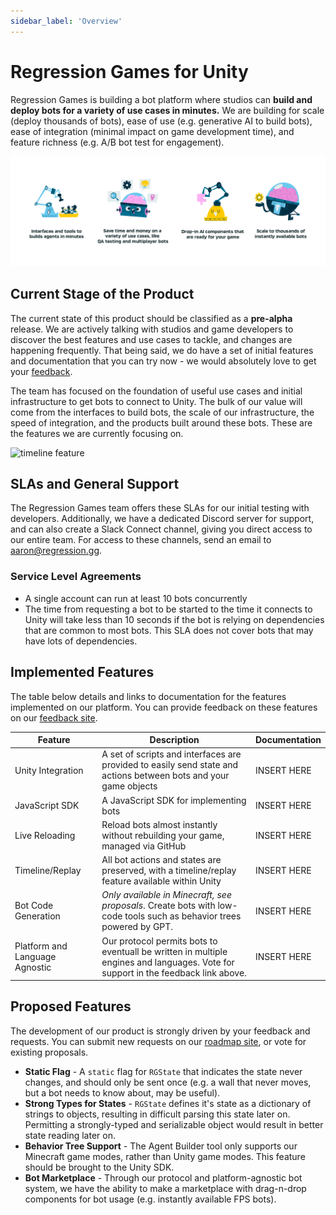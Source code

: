 ```yaml
---
sidebar_label: 'Overview'
---
```


# Regression Games for Unity

Regression Games is building a bot platform where studios can **build and deploy bots for a variety of use cases in minutes.** We are building for scale (deploy thousands of bots), ease of use (e.g. generative AI to build bots), ease of integration (minimal impact on game development time), and feature richness (e.g. A/B bot test for engagement).

![vision](vision.png)

## Current Stage of the Product

The current state of this product should be classified as a **pre-alpha** release. We are actively talking with studios and game developers to discover the best features and use cases to tackle, and changes are happening frequently. That being said, we do have
a set of initial features and documentation that you can try now - we would absolutely love to get your [feedback](https://regression-games.sleekplan.app/feedback).

The team has focused on the foundation of useful use cases and initial infrastructure to get bots to connect to Unity. The bulk
of our value will come from the interfaces to build bots, the scale of our infrastructure, the speed of integration, and the products
built around these bots. These are the features we are currently focusing on.

![timeline feature](timeline.png)

## SLAs and General Support

The Regression Games team offers these SLAs for our initial testing with developers. Additionally, we have a dedicated Discord
server for support, and can also create a Slack Connect channel, giving you direct access to our entire team. For access to
these channels, send an email to [aaron@regression.gg](mailto:aaron@regression.gg).

### Service Level Agreements

* A single account can run at least 10 bots concurrently
* The time from requesting a bot to be started to the time it connects to Unity will take less than 10 seconds if the bot is relying on dependencies that are common to most bots. This SLA does not cover bots that may have lots of dependencies.

## Implemented Features

The table below details and links to documentation for the features implemented on our platform. You can provide feedback on these
features on our [feedback site](https://regression-games.sleekplan.app/feedback).

| **Feature**                    | **Description**                                                                                                                   | **Documentation** |
|--------------------------------|-----------------------------------------------------------------------------------------------------------------------------------|-------------------|
| Unity Integration              | A set of scripts and interfaces are provided to easily send state and actions between bots and your game objects                  | INSERT HERE       |
| JavaScript SDK                 | A JavaScript SDK for implementing bots                                                                                            | INSERT HERE       |
| Live Reloading                 | Reload bots almost instantly without rebuilding your game, managed via GitHub                                                     | INSERT HERE       |
| Timeline/Replay                | All bot actions and states are preserved, with a timeline/replay feature available within Unity                                   | INSERT HERE       |
| Bot Code Generation            | _Only available in Minecraft, see proposals_. Create bots with low-code tools such as behavior trees powered by GPT.              | INSERT HERE       |
| Platform and Language Agnostic | Our protocol permits bots to eventuall be written in multiple engines and languages. Vote for support in the feedback link above. | INSERT HERE       |


## Proposed Features

The development of our product is strongly driven by your feedback and requests. You can submit new requests on our [roadmap site](https://regression-games.sleekplan.app/feedback), or vote for existing proposals.

* **Static Flag** - A `static` flag for `RGState` that indicates the state never changes, and should only be sent once (e.g. a wall
                    that never moves, but a bot needs to know about, may be useful).
* **Strong Types for States** - `RGState` defines it's state as a dictionary of strings to objects, resulting in difficult parsing
                                this state later on. Permitting a strongly-typed and serializable object would result in better
                                state reading later on.
* **Behavior Tree Support** - The Agent Builder tool only supports our Minecraft game modes, rather than Unity game modes. This
                              feature should be brought to the Unity SDK. 
* **Bot Marketplace** - Through our protocol and platform-agnostic bot system, we have the ability to make a marketplace with
                        drag-n-drop components for bot usage (e.g. instantly available FPS bots).